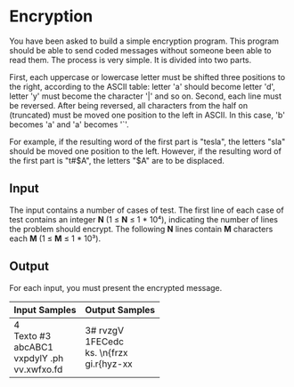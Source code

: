 # Encryption
You have been asked to build a simple encryption program. This program should be able to send coded messages without someone been able to read them. The process is very simple. It is divided into two parts. 

First, each uppercase or lowercase letter must be shifted three positions to the right, according to the ASCII table: letter 'a' should become letter 'd', letter 'y' must become the character '|' and so on. Second, each line must be reversed. After being reversed, all characters from the half on (truncated) must be moved one position to the left in ASCII. In this case, 'b' becomes 'a' and 'a' becomes '`'. 

For example, if the resulting word of the first part is "tesla", the letters "sla" should be moved one position to the left. However, if the resulting word of the first part is "t#$A", the letters "$A" are to be displaced.

## Input
The input contains a number of cases of test. The first line of each case of test contains an integer **N** (1 ≤ **N** ≤ 1 * 10⁴), indicating the number of lines the problem should encrypt. The following **N** lines contain **M** characters each **M** (1 ≤ **M** ≤ 1 * 10³).

## Output
For each input, you must present the encrypted message.

|                        Input Samples                       |                    Output Samples                    |
|------------------------------------------------------------|------------------------------------------------------|
| 4<br> Texto #3<br> abcABC1<br> vxpdylY .ph<br> vv.xwfxo.fd | 3# rvzgV<br> 1FECedc<br> ks. \n{frzx<br> gi.r{hyz-xx |